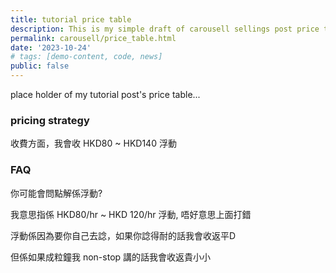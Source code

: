 ```yaml
---
title: tutorial price table
description: This is my simple draft of carousell sellings post price table.
permalink: carousell/price_table.html
date: '2023-10-24'
# tags: [demo-content, code, news]
public: false
---
```


place holder of my tutorial post's price table...


### pricing strategy

收費方面，我會收 HKD80 ~ HKD140 浮動

### FAQ

你可能會問點解係浮動?

我意思指係 HKD80/hr ~ HKD 120/hr 浮動, 唔好意思上面打錯

浮動係因為要你自己去諗，如果你諗得耐的話我會收返平D

但係如果成粒鐘我 non-stop 講的話我會收返貴小小
